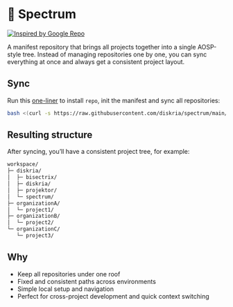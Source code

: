 # 🌈 Spectrum

[![Inspired by Google Repo](https://img.shields.io/badge/inspired%20by-Google%20Repo-blue)](https://gerrit.googlesource.com/git-repo)

A manifest repository that brings all projects together into a single AOSP-style tree.
Instead of managing repositories one by one, you can sync everything at once and always get a consistent project layout.

## Sync

Run this [one-liner](https://raw.githubusercontent.com/diskria/spectrum/main/sync.sh) to install `repo`, init the manifest and sync all repositories:

```bash
bash <(curl -s https://raw.githubusercontent.com/diskria/spectrum/main/sync.sh)
```

## Resulting structure

After syncing, you’ll have a consistent project tree, for example:

```bash
workspace/
├─ diskria/
│  ├─ bisectrix/
│  ├─ diskria/
│  ├─ projektor/
│  └─ spectrum/
├─ organizationA/
│  └─ project1/
├─ organizationB/
│  └─ project2/
└─ organizationC/
   └─ project3/
```

## Why

* Keep all repositories under one roof
* Fixed and consistent paths across environments
* Simple local setup and navigation
* Perfect for cross-project development and quick context switching
